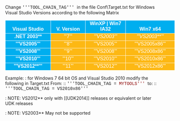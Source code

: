 Change <span style="font-family: Courier"> '''TOOL_CHAIN_TAG''' </span> in the file <WorkSpace>Conf\Target.txt for Windows Visual Studio Versions according to the following Matrix

<table border="0" cellpadding="0" cellspacing="0" style="border-collapse: collapse; width: 549px">
		<tr height="21" style="height:15.75pt">
		<td height="21" dir="LTR" style="height: 15.75pt; width: 144px; color: white; font-size: 12.0pt; font-weight: 700; text-align: center; white-space: normal; font-style: normal; text-decoration: none; font-family: Calibri, sans-serif; vertical-align: bottom; border: .5pt solid white; padding-left: 1px; padding-right: 1px; padding-top: 1px; background: #00AEEF">
		Visual Studio</td>
		<td dir="LTR" style="width: 109px; color: white; font-size: 12.0pt; font-weight: 700; text-align: center; white-space: normal; font-style: normal; text-decoration: none; font-family: Calibri, sans-serif; vertical-align: bottom; border-left: medium none; border-right: .5pt solid white; border-top: .5pt solid white; border-bottom: .5pt solid white; padding-left: 1px; padding-right: 1px; padding-top: 1px; background: #00AEEF">
		V. Version</td>
		<td dir="LTR" style="width: 127px; color: white; font-size: 12.0pt; font-weight: 700; text-align: center; white-space: normal; font-style: normal; text-decoration: none; font-family: Calibri, sans-serif; vertical-align: bottom; border-left: medium none; border-right: .5pt solid white; border-top: .5pt solid white; border-bottom: .5pt solid white; padding-left: 1px; padding-right: 1px; padding-top: 1px; background: #00AEEF">
		WinXP | Win7 IA32</td>
		<td dir="LTR" style="width: 156px; color: white; font-size: 12.0pt; font-weight: 700; text-align: center; white-space: normal; font-style: normal; text-decoration: none; font-family: Calibri, sans-serif; vertical-align: bottom; border-left: medium none; border-right: .5pt solid white; border-top: .5pt solid white; border-bottom: .5pt solid white; padding-left: 1px; padding-right: 1px; padding-top: 1px; background: #00AEEF">
		Win7 x64 </td>
	</tr>
	<tr height="21" style="height:15.75pt">
		<td height="21" dir="LTR" style="height: 15.75pt; width: 144px; color: white; font-size: 12.0pt; font-weight: 700; text-align: center; white-space: normal; font-style: normal; text-decoration: none; font-family: Calibri, sans-serif; vertical-align: bottom; border-left: .5pt solid white; border-right: .5pt solid white; border-top: medium none; border-bottom: .5pt solid white; padding-left: 1px; padding-right: 1px; padding-top: 1px; background: #00AEEF">
		.NET 2003**</td>
		<td dir="LTR" style="width: 109px; color: white; font-size: 12.0pt; text-shadow: auto; text-align: center; white-space: normal; font-weight: 400; font-style: normal; text-decoration: none; font-family: Calibri, sans-serif; vertical-align: bottom; border-left: medium none; border-right: .5pt solid white; border-top: medium none; border-bottom: .5pt solid white; padding-left: 1px; padding-right: 1px; padding-top: 1px; background: #FDB813">
		'''7'''</td>
		<td dir="LTR" style="width: 127px; color: white; font-size: 12.0pt; font-style: italic; text-shadow: auto; text-align: center; white-space: normal; font-weight: 400; text-decoration: none; font-family: Calibri, sans-serif; vertical-align: bottom; border-left: medium none; border-right: .5pt solid white; border-top: medium none; border-bottom: .5pt solid white; padding-left: 1px; padding-right: 1px; padding-top: 1px; background: #FDB813">
		'''VS2003'''</td>
		<td dir="LTR" style="width: 156px; color: white; font-size: 12.0pt; font-style: italic; text-shadow: auto; text-align: center; white-space: normal; font-weight: 400; text-decoration: none; font-family: Calibri, sans-serif; vertical-align: bottom; border-left: medium none; border-right: .5pt solid white; border-top: medium none; border-bottom: .5pt solid white; padding-left: 1px; padding-right: 1px; padding-top: 1px; background: #FDB813">
		'''VS2003**''' </td>
	</tr>
	<tr height="21" style="height:15.75pt">
		<td height="21" dir="LTR" style="height: 15.75pt; width: 144px; color: white; font-size: 12.0pt; font-weight: 700; text-align: center; white-space: normal; font-style: normal; text-decoration: none; font-family: Calibri, sans-serif; vertical-align: bottom; border-left: .5pt solid white; border-right: .5pt solid white; border-top: medium none; border-bottom: .5pt solid white; padding-left: 1px; padding-right: 1px; padding-top: 1px; background: #00AEEF">
		'''VS2005'''</td>
		<td dir="LTR" style="width: 109px; color: white; font-size: 12.0pt; text-shadow: auto; text-align: center; white-space: normal; font-weight: 400; font-style: normal; text-decoration: none; font-family: Calibri, sans-serif; vertical-align: bottom; border-left: medium none; border-right: .5pt solid white; border-top: medium none; border-bottom: .5pt solid white; padding-left: 1px; padding-right: 1px; padding-top: 1px; background: #FDB813">
		'''8'''</td>
		<td dir="LTR" style="width: 127px; color: white; font-size: 12.0pt; text-shadow: auto; text-align: center; white-space: normal; font-weight: 400; font-style: normal; text-decoration: none; font-family: Calibri, sans-serif; vertical-align: bottom; border-left: medium none; border-right: .5pt solid white; border-top: medium none; border-bottom: .5pt solid white; padding-left: 1px; padding-right: 1px; padding-top: 1px; background: #FDB813">
		'''VS2005'''</td>
		<td dir="LTR" style="width: 156px; color: white; font-size: 12.0pt; text-shadow: auto; text-align: center; white-space: normal; font-weight: 400; font-style: normal; text-decoration: none; font-family: Calibri, sans-serif; vertical-align: bottom; border-left: medium none; border-right: .5pt solid white; border-top: medium none; border-bottom: .5pt solid white; padding-left: 1px; padding-right: 1px; padding-top: 1px; background: #FDB813">
		'''VS2005x86'''</td>
	</tr>
	<tr height="21" style="height:15.75pt">
		<td height="21" dir="LTR" style="height: 15.75pt; width: 144px; color: white; font-size: 12.0pt; font-weight: 700; text-align: center; white-space: normal; font-style: normal; text-decoration: none; font-family: Calibri, sans-serif; vertical-align: bottom; border-left: .5pt solid white; border-right: .5pt solid white; border-top: medium none; border-bottom: .5pt solid white; padding-left: 1px; padding-right: 1px; padding-top: 1px; background: #00AEEF">
		'''VS2008'''</td>
		<td dir="LTR" style="width: 109px; color: white; font-size: 12.0pt; text-shadow: auto; text-align: center; white-space: normal; font-weight: 400; font-style: normal; text-decoration: none; font-family: Calibri, sans-serif; vertical-align: bottom; border-left: medium none; border-right: .5pt solid white; border-top: medium none; border-bottom: .5pt solid white; padding-left: 1px; padding-right: 1px; padding-top: 1px; background: #FDB813">
		'''9'''</td>
		<td dir="LTR" style="width: 127px; color: white; font-size: 12.0pt; text-shadow: auto; text-align: center; white-space: normal; font-weight: 400; font-style: normal; text-decoration: none; font-family: Calibri, sans-serif; vertical-align: bottom; border-left: medium none; border-right: .5pt solid white; border-top: medium none; border-bottom: .5pt solid white; padding-left: 1px; padding-right: 1px; padding-top: 1px; background: #FDB813">
		'''VS2008'''</td>
		<td dir="LTR" style="width: 156px; color: white; font-size: 12.0pt; text-shadow: auto; text-align: center; white-space: normal; font-weight: 400; font-style: normal; text-decoration: none; font-family: Calibri, sans-serif; vertical-align: bottom; border-left: medium none; border-right: .5pt solid white; border-top: medium none; border-bottom: .5pt solid white; padding-left: 1px; padding-right: 1px; padding-top: 1px; background: #FDB813">
		'''VS2008x86'''</td>
	</tr>
	<tr height="21" style="height:15.75pt">
		<td height="21" dir="LTR" style="height: 15.75pt; width: 144px; color: white; font-size: 12.0pt; font-weight: 700; text-align: center; white-space: normal; font-style: normal; text-decoration: none; font-family: Calibri, sans-serif; vertical-align: bottom; border-left: .5pt solid white; border-right: .5pt solid white; border-top: medium none; border-bottom: .5pt solid white; padding-left: 1px; padding-right: 1px; padding-top: 1px; background: #00AEEF">
		'''VS2010'''</td>
		<td dir="LTR" style="width: 109px; color: white; font-size: 12.0pt; text-shadow: auto; text-align: center; white-space: normal; font-weight: 400; font-style: normal; text-decoration: none; font-family: Calibri, sans-serif; vertical-align: bottom; border-left: medium none; border-right: .5pt solid white; border-top: medium none; border-bottom: .5pt solid white; padding-left: 1px; padding-right: 1px; padding-top: 1px; background: #FDB813">
		'''10'''</td>
		<td dir="LTR" style="width: 127px; color: white; font-size: 12.0pt; text-shadow: auto; text-align: center; white-space: normal; font-weight: 400; font-style: normal; text-decoration: none; font-family: Calibri, sans-serif; vertical-align: bottom; border-left: medium none; border-right: .5pt solid white; border-top: medium none; border-bottom: .5pt solid white; padding-left: 1px; padding-right: 1px; padding-top: 1px; background: #FDB813">
		'''VS2010'''</td>
		<td dir="LTR" style="width: 156px; color: white; font-size: 12.0pt; text-shadow: auto; text-align: center; white-space: normal; font-weight: 400; font-style: normal; text-decoration: none; font-family: Calibri, sans-serif; vertical-align: bottom; border-left: medium none; border-right: .5pt solid white; border-top: medium none; border-bottom: .5pt solid white; padding-left: 1px; padding-right: 1px; padding-top: 1px; background: #FDB813">
		'''VS2010x86'''</td>
	</tr>
	<tr height="21" style="height:15.75pt">
		<td height="21" dir="LTR" style="height: 15.75pt; width: 144px; color: white; font-size: 12.0pt; font-weight: 700; text-align: center; white-space: normal; font-style: normal; text-decoration: none; font-family: Calibri, sans-serif; vertical-align: bottom; border-left: .5pt solid white; border-right: .5pt solid white; border-top: medium none; border-bottom: .5pt solid white; padding-left: 1px; padding-right: 1px; padding-top: 1px; background: #00AEEF">
		'''VS2012**'''</td>
		<td dir="LTR" style="width: 109px; color: white; font-size: 12.0pt; text-shadow: auto; text-align: center; white-space: normal; font-weight: 400; font-style: normal; text-decoration: none; font-family: Calibri, sans-serif; vertical-align: bottom; border-left: medium none; border-right: .5pt solid white; border-top: medium none; border-bottom: .5pt solid white; padding-left: 1px; padding-right: 1px; padding-top: 1px; background: #FDB813">
		'''11'''</td>
		<td dir="LTR" style="width: 127px; color: white; font-size: 12.0pt; text-shadow: auto; text-align: center; white-space: normal; font-weight: 400; font-style: normal; text-decoration: none; font-family: Calibri, sans-serif; vertical-align: bottom; border-left: medium none; border-right: .5pt solid white; border-top: medium none; border-bottom: .5pt solid white; padding-left: 1px; padding-right: 1px; padding-top: 1px; background: #FDB813">
		'''VS2012'''</td>
		<td dir="LTR" style="width: 156px; color: white; font-size: 12.0pt; text-shadow: auto; text-align: center; white-space: normal; font-weight: 400; font-style: normal; text-decoration: none; font-family: Calibri, sans-serif; vertical-align: bottom; border-left: medium none; border-right: .5pt solid white; border-top: medium none; border-bottom: .5pt solid white; padding-left: 1px; padding-right: 1px; padding-top: 1px; background: #FDB813">
		'''VS2012x86'''</td>
	</tr>

</table>


Example: 
: for Windows 7 64 bit OS and Visual Studio 2010 modify the following in Target.txt
From:
:: <span style="font-family: Courier">  '''TOOL_CHAIN_TAG        = </span><span style="font-family: Courier; color: darkred">  MYTOOLS''' </span>
to:
:: <span style="font-family: Courier">  '''TOOL_CHAIN_TAG        = VS2010x86''' </span>


: NOTE: VS2012** only with [[UDK2014]] releases or equivalent or later UDK releases

: NOTE: VS2003** May not be supported
